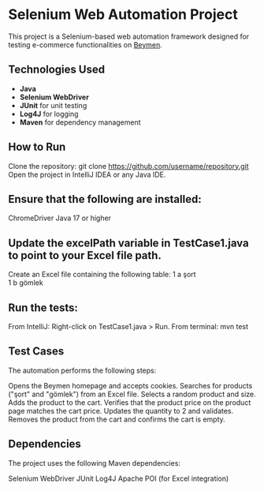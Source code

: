 
# Selenium Web Automation Project

This project is a Selenium-based web automation framework designed for testing e-commerce functionalities on [Beymen](https://www.beymen.com/tr).

## **Technologies Used**
- **Java**
- **Selenium WebDriver**
- **JUnit** for unit testing
- **Log4J** for logging
- **Maven** for dependency management


## **How to Run**
Clone the repository:
   git clone https://github.com/username/repository.git
Open the project in IntelliJ IDEA or any Java IDE.

##  Ensure that the following are installed:
ChromeDriver
Java 17 or higher


## Update the excelPath variable in TestCase1.java to point to your Excel file path.
Create an Excel file containing the following table:
1 a şort	
1 b gömlek



## Run the tests:
From IntelliJ: Right-click on TestCase1.java > Run.
From terminal:
  mvn test


## Test Cases
The automation performs the following steps:

Opens the Beymen homepage and accepts cookies.
Searches for products ("şort" and "gömlek") from an Excel file.
Selects a random product and size.
Adds the product to the cart.
Verifies that the product price on the product page matches the cart price.
Updates the quantity to 2 and validates.
Removes the product from the cart and confirms the cart is empty.


## Dependencies
The project uses the following Maven dependencies:

Selenium WebDriver
JUnit
Log4J
Apache POI (for Excel integration)

